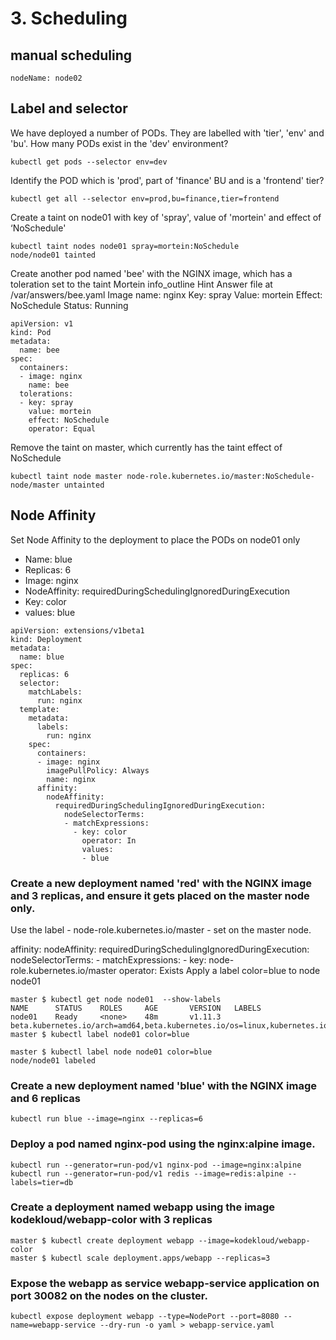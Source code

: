 # 3. Scheduling
## manual scheduling
```
nodeName: node02
```
## Label and selector
We have deployed a number of PODs. They are labelled with 'tier', 'env' and 'bu'. How many PODs exist in the 'dev' environment?
```
kubectl get pods --selector env=dev
```
Identify the POD which is 'prod', part of 'finance' BU and is a 'frontend' tier?
```
kubectl get all --selector env=prod,bu=finance,tier=frontend
```

Create a taint on node01 with key of 'spray', value of 'mortein' and effect of ‘NoSchedule'
```
kubectl taint nodes node01 spray=mortein:NoSchedule
node/node01 tainted
```

Create another pod named 'bee' with the NGINX image, which has a toleration set to the taint Mortein
info_outline
Hint
Answer file at /var/answers/bee.yaml
Image name: nginx
Key: spray
Value: mortein
Effect: NoSchedule
Status: Running
```
apiVersion: v1
kind: Pod
metadata:
  name: bee
spec:
  containers:
  - image: nginx
    name: bee
  tolerations:
  - key: spray
    value: mortein
    effect: NoSchedule
    operator: Equal
```
Remove the taint on master, which currently has the taint effect of NoSchedule
```
kubectl taint node master node-role.kubernetes.io/master:NoSchedule-
node/master untainted
```
## Node Affinity

Set Node Affinity to the deployment to place the PODs on node01 only

* Name: blue
* Replicas: 6
* Image: nginx
* NodeAffinity: requiredDuringSchedulingIgnoredDuringExecution
* Key: color
* values: blue

```
apiVersion: extensions/v1beta1
kind: Deployment
metadata:
  name: blue
spec:
  replicas: 6
  selector:
    matchLabels:
      run: nginx
  template:
    metadata:
      labels:
        run: nginx
    spec:
      containers:
      - image: nginx
        imagePullPolicy: Always
        name: nginx
      affinity:
        nodeAffinity:
          requiredDuringSchedulingIgnoredDuringExecution:
            nodeSelectorTerms:
            - matchExpressions:
              - key: color
                operator: In
                values:
                - blue
```
### Create a new deployment named 'red' with the NGINX image and 3 replicas, and ensure it gets placed on the master node only.

Use the label - node-role.kubernetes.io/master - set on the master node.

 affinity:
        nodeAffinity:
          requiredDuringSchedulingIgnoredDuringExecution:
            nodeSelectorTerms:
            - matchExpressions:
              - key: node-role.kubernetes.io/master
                operator: Exists
Apply a label color=blue to node node01
```
master $ kubectl get node node01  --show-labels
NAME      STATUS    ROLES     AGE       VERSION   LABELS
node01    Ready     <none>    48m       v1.11.3   beta.kubernetes.io/arch=amd64,beta.kubernetes.io/os=linux,kubernetes.io/hostname=node01
master $ kubectl label node01 color=blue

master $ kubectl label node node01 color=blue
node/node01 labeled
```
### Create a new deployment named 'blue' with the NGINX image and 6 replicas
```
kubectl run blue --image=nginx --replicas=6
```
### Deploy a pod named nginx-pod using the nginx:alpine image.
```
kubectl run --generator=run-pod/v1 nginx-pod --image=nginx:alpine
kubectl run --generator=run-pod/v1 redis --image=redis:alpine --labels=tier=db
```
### Create a deployment named webapp using the image kodekloud/webapp-color with 3 replicas
```
master $ kubectl create deployment webapp --image=kodekloud/webapp-color
master $ kubectl scale deployment.apps/webapp --replicas=3
```
### Expose the webapp as service webapp-service application on port 30082 on the nodes on the cluster. 
```
kubectl expose deployment webapp --type=NodePort --port=8080 --name=webapp-service --dry-run -o yaml > webapp-service.yaml
```
